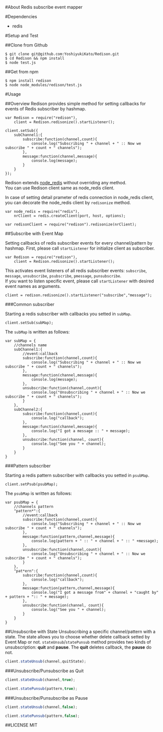 #About
Redis subscribe event mapper

#Dependencies

* redis

#Setup and Test

##Clone from Github
```sh:terminal
$ git clone git@github.com:YoshiyukiKato/Redison.git
$ cd Redison && npm install
$ node test.js
```

##Get from npm
```sh:terminal
$ npm install redison
$ node node_modules/redison/test.js
```

#Usage

##Overview
Redison provides simple method for setting callbacks for events of Redis subscriber by hashmap.

```js:usage
var Redison = require("redison"),
    client = Redison.redisonize().startListener();

client.setSub({
    subChannel1:{
        subscribe:function(channel,count){
            console.log("Subscribing " + channel + " :: Now we subscribe " + count + " channels");
        },
        message:function(channel,message){
            console.log(message);
        }
    }
});

```
Redison extends [node_redis](https://github.com/mranney/node_redis) without overriding any method.  
You can use Redison client same as node_redis client.
  
In case of setting detail prameter of redis connection in node_redis client, you can decorate the node_redis client by ```redisonize``` method.

```js:decorate
var node_redis = require("redis"),
    nrClient = redis.createClient(port, host, options);
    
var redisonClient = require("redison").redisonize(nrClient);
```

##Subscribe with Event Map

Setting callbacks of redis subscriber events for every channel/pattern by hashmap.
First, please call ```startListener``` for initialize client as subscriber.

```js:invoke
var Redison = require("redison"),
    client = Redison.redisonize().startListener();
```
This activates event listeners of all redis subscriber events: ```subscribe```, ```message```, ```unsubscribe```, ```psubscribe```, ```pmessage```, ```punsubscribe```.  
If you want to listen specific event, please call ```startListener``` with desired event names as arguments.

```js:invoke
client = redison.redisonize().startListener("subscribe","message");
```

###Common subscriber

Starting a redis subscriber with callbacks you setted in ```subMap```.

```js:invoke
client.setSub(subMap);
```

The ```subMap``` is written as follows:

```js:map
var subMap = {
    //channels name
    subChannel1:{
        //event:callback
        subscribe:function(channel,count){
            console.log("Subscribing " + channel + " :: Now we subscribe " + count + " channels");
        },
        message:function(channel,message){
            console.log(message);
        },
        unsubscribe:function(channel,count){
            console.log("Unsubscribing " + channel + " :: Now we subscribe " + count + " channels");
        }
    },
    subChannel2:{
        subscribe:function(channel,count){
            console.log("callback");
        },
        message:function(channel,message){
            console.log("I got a message :: " + message);
        },
        unsubscribe:function(channel, count){
            console.log("See you " + channel);
        }
    }
}
```



###Pattern subscriber

Starting a redis pattern subscriber with callbacks you setted in ```psubMap```.

```js:invoke
client.setPsub(psubMap);
```

The ```psubMap``` is written as follows:

```js:map
var psubMap = {
    //channels pattern
    "pattern*":{
        //event:callback
        subscribe:function(channel,count){
            console.log("Subscribing " + channel + " :: Now we subscribe " + count + " channels");
        },
        message:function(pattern,channel,message){
            console.log(pattern + " :: " + channel + " :: " +message);
        },
        unsubscribe:function(channel,count){
            console.log("Unsubscribing " + channel + " :: Now we subscribe " + count + " channels");
        }
    },
    "pat*ern":{
        subscribe:function(channel,count){
            console.log("callback");
        },
        message:function(pattern,channel,message){
            console.log("I got a message from" + channel + "caught by" + pattern + ":: " + message);
        },
        unsubscribe:function(channel, count){
            console.log("See you " + channel);
        }
    }
}
```

##Unsubscribe with State
Unsubscribing a specific channel/pattern with a state.
The state allows you to choose whether delete callback setted by Event Map or not.
```stateUnsub```/```statePunsub``` method provides two kinds of unsubscription: **quit** and **pause**.
The **quit** deletes callback, the **pause** do not.

```js
client.stateUnsub(channel,quitState);
```

###Unsubscribe/Punsubscribe as Quit

```js
client.stateUnsub(channel,true);
```

```js
client.statePunsub(pattern,true);
```

###Unsubscribe/Punsubscribe as Pause

```js
client.stateUnsub(channel,false);
```

```js
client.statePunsub(pattern,false);
```

##LICENSE
MIT
